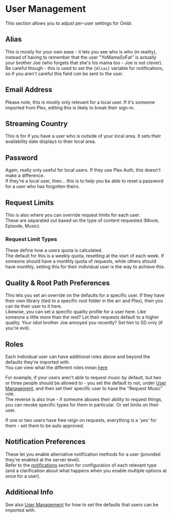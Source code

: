# User Management

This section allows you to adjust per-user settings for Ombi.  

## Alias

This is mostly for your own ease - it lets you see who is who (in reality), instead of having to remember that the user "YoMamaSoFat" is actually your brother Joe (who forgets that she's his mama too - Joe is not clever).  
Be careful though - this is used to set the `{Alias}` variable for notifications, so if you aren't careful this field _can_ be sent to the user.

## Email Address

Please note, this is mostly only relevant for a local user. If it's someone imported from Plex, editing this is likely to break their sign-in.

## Streaming Country

This is for if you have a user who is outside of your local area. It sets their availability date displays to their local area.  

## Password

Again, really only useful for local users. If they use Plex Auth, this doesn't make a difference.  
If they're a local user, then... this is to help you be able to reset a password for a user who has forgotten theirs.  

## Request Limits

This is also where you can override request limits for each user.  
These are separated out based on the type of content requested (Movie, Episode, Music).  

### Request Limit Types

These define how a users quota is calculated.  
The default for this is a weekly quota, resetting at the start of each week.
If someone should have a monthly quota of requests, while others should have monthly, setting this for their individual user is the way to achieve this.

## Quality & Root Path Preferences

This lets you set an override on the defaults for a specific user. If they have their own library (tied to a specific root folder in the arr and Plex), then you can tie their user to it here.  
Likewise, you can set a specific quality profile for a user here. Like someone a little more than the rest? Let their requests default to a higher quality. Your idiot brother Joe annoyed you recently? Set him to SD only (if you're evil).

## Roles

Each individual user can have additional roles above and beyond the defaults they're imported with.  
You can view what the different roles mean [here](../info/user-roles)

For example, if your users aren't able to request music by default, but two or three people should be allowed to - you set the default to not, under [User Management](../../settings/usermanagement), and then set their specific user to have the "Request Music" role.  
The reverse is also true - if someone abuses their ability to request things, you can revoke specific types for them in particular. Or set limits on their user.  

If one or two users have free reign on requests, everything is a 'yes' for them - set them to be auto approved.  

## Notification Preferences

These let you enable alternative notification methods for a user (provided they're enabled at the server level).  
Refer to the [notifications](../../settings/notifications) section for configuration of each relevant type (and a clarification about what happens when you enable multiple options at once for a user).

## Additional Info

See also [User Management](../../settings/usermanagement) for how to set the defaults that users can be imported with.
